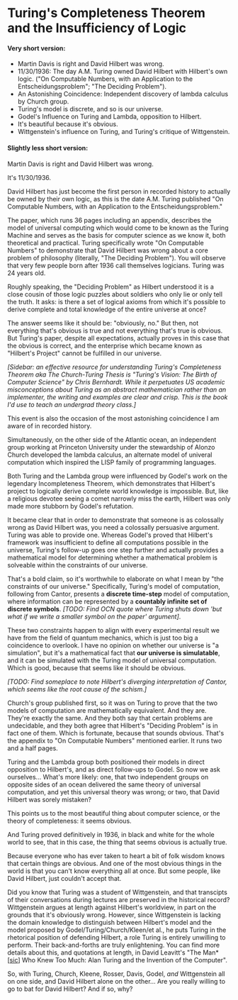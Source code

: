 # Turing's Completeness Theorem and the Insufficiency of Logic

#### Very short version:

* Martin Davis is right and David Hilbert was wrong.
* 11/30/1936: The day A.M. Turing owned David Hilbert with Hilbert's own logic. ("On Computable Numbers, with an Application to the Entscheidungsproblem"; "The Deciding Problem").
* An Astonishing Coincidence: Independent discovery of lambda calculus by Church group.
* Turing's model is discrete, and so is our universe.
* Godel's Influence on Turing and Lambda, opposition to Hilbert.
* It's beautiful because it's obvious.
* Wittgenstein's influence on Turing, and Turing's critique of Wittgenstein.

#### Slightly less short version:

Martin Davis is right and David Hilbert was wrong.

It's 11/30/1936.

David Hilbert has just become the first person in recorded history to actually be owned by their own logic, as this is the date A.M. Turing published "On Computable Numbers, with an Application to the Entscheidungsproblem."

The paper, which runs 36 pages including an appendix, describes the model of universal computing which would come to be known as the Turing Machine and serves as the basis for computer science as we know it, both theoretical and practical. Turing specifically wrote "On Computable Numbers" to demonstrate that David Hilbert was wrong about a core problem of philosophy (literally, "The Deciding Problem"). You will observe that very few people born after 1936 call themselves logicians. Turing was 24 years old.

Roughly speaking, the "Deciding Problem" as Hilbert understood it is a close cousin of those logic puzzles about soldiers who only lie or only tell the truth. It asks: is there a set of logical axioms from which it's possible to derive complete and total knowledge of the entire universe at once?

The answer seems like it should be: "obviously, no." But then, not everything that's obvious is true and not everything that's true is obvious. But Turing's paper, despite all expectations, actually proves in this case that the obvious is correct, and the enterprise which became known as "Hilbert's Project" cannot be fulfilled in our universe.

*\[Sidebar: an effective resource for understanding Turing's Completeness Theorem aka The Church-Turing Thesis is "Turing's Vision: The Birth of Computer Science" by Chris Bernhardt. While it perpetuates US academic misconceptions about Turing as an abstract mathematician rather than an implementer, the writing and examples are clear and crisp. This is the book I'd use to teach an undergrad theory class.]*

This event is also the occasion of the most astonishing coincidence I am aware of in recorded history.

Simultaneously, on the other side of the Atlantic ocean, an independent group working at Princeton University under the stewardship of Alonzo Church developed the lambda calculus, an alternate model of univeral computation which inspired the LISP family of programming languages.

Both Turing and the Lambda group were influenced by Godel's work on the legendary Incompleteness Theorem, which demonstrates that Hilbert's project to logically derive complete world knowledge is impossible. But, like a religious devotee seeing a comet narrowly miss the earth, Hilbert was only made more stubborn by Godel's refutation.

It became clear that in order to demonstrate that someone is as colossally wrong as David Hilbert was, you need a colossally persuasive argument. Turing was able to provide one. Whereas Godel's proved that Hilbert's framework was insufficient to define all computations possible in the universe, Turing's follow-up goes one step further and actually provides a mathematical model for determining whether a mathematical problem is solveable within the constraints of our universe.

That's a bold claim, so it's worthwhile to elaborate on what I mean by "the constraints of our universe." Specifically, Turing's model of computation, following from Cantor, presents a **discrete time-step** model of computation, where information can be represented by a **countably infinite set of discrete symbols**. *\[TODO: Find OCN quote where Turing shuts down 'but what if we write a smaller symbol on the paper' argument]*.

These two constraints happen to align with every experimental result we have from the field of quantum mechanics, which is just too big a coincidence to overlook. I have no opinion on whether our universe is "a simulation", but it's a mathematical fact that **our universe is simulatable**, and it can be simulated with the Turing model of universal computation. Which is good, because that seems like it should be obvious.

*\[TODO: Find someplace to note Hilbert's diverging interpretation of Cantor, which seems like the root cause of the schism.]*

Church's group published first, so it was on Turing to prove that the two models of computation are mathematically equivalent. And they are. They're exactly the same. And they both say that certain problems are undecidable, and they both agree that Hilbert's "Deciding Problem" is in fact one of them. Which is fortunate, because that sounds obvious. That's the appendix to "On Computable Numbers" mentioned earlier. It runs two and a half pages.

Turing and the Lambda group both positioned their models in direct opposition to Hilbert's, and as direct follow-ups to Godel. So now we ask ourselves... What's more likely: one, that two independent groups on opposite sides of an ocean delivered the same theory of universal computation, and yet this universal theory was wrong; or two, that David Hilbert was sorely mistaken?

This points us to the most beautiful thing about computer science, or the theory of completeness: it seems obvious.

And Turing proved definitively in 1936, in black and white for the whole world to see, that in this case, the thing that seems obvious is actually true. 

Because everyone who has ever taken to heart a bit of folk wisdom knows that certain things are obvious. And one of the most obvious things in the world is that you can't know everything all at once. But some people, like David Hilbert, just couldn't accept that.

Did you know that Turing was a student of Wittgenstein, and that transcipts of their conversations during lectures are preserved in the historical record? Wittgenstein argues at length against Hilbert's worldview, in part on the grounds that it's obviously wrong. However, since Wittgenstein is lacking the domain knowledge to distinguish between Hilbert's model and the model proposed by Godel/Turing/Church/Kleen/et al., he puts Turing in the rhetorical position of defending Hilbert, a role Turing is entirely unwilling to perform. Their back-and-forths are truly enlightening. You can find more details about this, and quotations at length, in David Leavitt's "The Man* \[[sic](../protomolecule/index.md)] Who Knew Too Much: Alan Turing and the Invention of the Computer".

So, with Turing, Church, Kleene, Rosser, Davis, Godel, *and* Wittgenstein all on one side, and David Hilbert alone on the other... Are you really willing to go to bat for David Hilbert? And if so, why?
